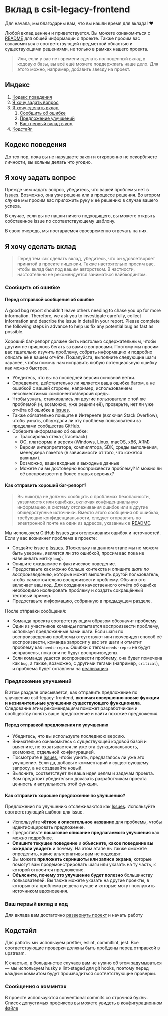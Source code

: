 # Вклад в csit-legacy-frontend

Для начала, мы благодарны вам, что вы нашли время для вклада! ❤️

Любой вклад ценнен и приветствуется. Вы можете ознакомиться с [README](README.md) для общей информации о проекте. Также просим вас ознакомиться с соответствующей предметной областью и существующими решениями, не только в рамках нашего проекта.

> Или, если у вас нет времени сделать полноценный вклад в кодовую базы, вы всё ещё можете поддержжать наше дело. Для этого можно, например, добавить звезду на проект.

## Индекс

<ol>
  <li>
    <a href="#кодекс-поведения">Кодекс поведения</a>
  </li>
  <li>
    <a href="#я-хочу-задать-вопрос">Я хочу задать вопрос</a>
  </li>
  <li>
    <a href="#я-хочу-сделать-вклад">Я хочу сделать вклад</a>
    <ol>
      <li>
        <a href="#сообщить-об-ошибке">Сообщить об ошибке</a>
      </li>
      <li>
        <a href="#предложение-улучшений">Предложение улучшений</a>
      </li>
      <li>
        <a href="#ваш-первый-вклад-в-код">Ваш первый вклад в код</a>
      </li>
    </ol>
  </li>
  <li>
    <a href="#кодстайл">Кодстайл</a>
  </li>
</ol>

## Кодекс поведения

До тех пор, пока вы не нарушаете закон и откровенно не оскорбляете личности, вы вольны делать что угодно.

## Я хочу задать вопрос

Прежде чем задать вопрос, убедитесь, что вашей проблемы нет в [Issues](https://github.com/CSIT-legacy/csit-legacy-frontend/issues). Возможно, она уже решена или в процессе решения. Во втором случае мы просим вас приложить руку к её решению в случае вашего успеха.

В случае, если вы не нашли ничего подходящего, вы можете открыть собственное issue по соответствующему шаблону.

В свою очередь, мы постараемся своевременно отвечать на них.

## Я хочу сделать вклад

> Перед тем как сделать вклад, убедитесь, что он удовлетворяет принятой в проекте лицензии. Также настоятельно просим вас, чтобы вклад был под вашим авторством. В частности, настоятельно не рекомендуется заниматься вайбкодингом.

### Сообщить об ошибке

<!-- omit in toc -->

#### Перед отправкой сообщения об ошибке

A good bug report shouldn't leave others needing to chase you up for more information. Therefore, we ask you to investigate carefully, collect information and describe the issue in detail in your report. Please complete the following steps in advance to help us fix any potential bug as fast as possible.

Хороший баг-репорт должен быть настолько содержательным, чтобы другим не пришлось бегать за вами с вопросами. Поэтому мы просим вас тщательно изучить проблему, собрать информацию и подробно описать её в вашем отчёте. Пожалуйста, выполните следующие шаги заранее, чтобы помочь нам исправить любую потенциальную ошибку как можно быстрее.

- Убедитесь, что вы на последней версии основной ветки.
- Определите, действительно ли является ваша ошибка багом, а не ошибкой с вашей стороны, например, использованием несовместимых компонентов/версий среды.
- Чтобы узнать, сталкивались ли другие пользователи с той же проблемой (и, возможно, уже решили её), проверьте, нет ли уже отчёта об ошибке в [Issues](https://github.com/CSIT-legacy/csit-legacy-frontend/issues).
- Также обязательно поищите в Интернете (включая Stack Overflow), чтобы узнать, обсуждали ли эту проблему пользователи за пределами сообщества GitHub.
- Соберите информацию об ошибке:
  - Трассировка стека (Traceback)
  - ОС, платформа и версия (Windows, Linux, macOS, x86, ARM)
  - Версия интерпретатора, компилятора, SDK, среды выполнения, менеджера пакетов (в зависимости от того, что кажется важным).
  - Возможно, ваши входные и выходные данные
  - Можете ли вы достоверно воспроизвести проблему? И можно ли её воспроизвести в более старых версиях?

<!-- omit in toc -->

#### Как отправить хороший баг-репорт?

> Вы никогда не должны сообщать о проблемах безопасности, уязвимостях или ошибках, включая конфиденциальную информацию, в систему отслеживания ошибок или в другие общедоступные источники. Вместо этого сообщения об ошибках, требующих конфиденциальности, следует отправлять по электронной почте на один из адресов, указанных в [README](README.md#авторы).

Мы используем GitHub Issues для отслеживания ошибок и неточностей. Если у вас возникнет проблема в проекте:

- Создайте issue в [Issues](https://github.com/CSIT-legacy/csit-legacy-frontend/issues/new). (Поскольку на данном этапе мы не можем быть уверены, является ли это ошибкой, просим вас пока не навешивать метку `bug`).
- Опишите ожидаемое и фактическое поведение.
- Предоставьте как можно больше контекста и опишите _шаги по воспроизведению_, которые может выполнить другой пользователь, чтобы самостоятельно воспроизвести проблему. Обычно это включает ваш код. Для создания качественного отчёта об ошибке необходимо изолировать проблему и создать сокращённый тестовый пример.
- Предоставьте информацию, собранную в предыдущем разделе.

После отправки сообщения:

- Команда проекта соответствующим образом обозначит проблему.
- Один из участников команды попытается воспроизвести проблему, используя предложенные вами шаги. Если шаги по воспроизведению проблемы отсутствуют или неочевиден способ её воспроизвести, команда запросит у вас эти шаги и отметит проблему как `needs-repro`. Ошибки с тегом `needs-repro` не будут исправлены, пока они не будут воспроизведены.
- Если команде удастся воспроизвести проблему, она будет помечена как `bug`, а также, возможно, с другими тегами (например, `critical`), и проблема будет оставлена на [реализацию](#ваш-первый-вклад-в-код).

### Предложение улучшений

В этом разделе описывается, как отправить предложение по улучшению csit-legacy-frontend, **включая совершенно новые функции и незначительные улучшения существующего функционала**. Следование этим рекомендациям поможет разработчикам и сообществу понять ваше предложение и найти похожие предложения.

#### Перед отправкой предложения по улучшению

- Убедитесь, что вы используете последнюю версию.
- Внимательно ознакомьтесь с существующей кодовой базой и выясните, не охватывается ли уже эта функциональность, возможно, отдельной конфигурацией.
- Посмотрите в [Issues](https://github.com/CSIT-legacy/csit-legacy-frontend/issues), чтобы узнать, предлагалось ли уже это улучшение. Если да, добавьте комментарий к существующему запросу, а не создавайте новый.
- Выясните, соответствует ли ваша идея целям и задачам проекта. Вам предстоит убедительно доказать разработчикам проекта ценность и актуальность этой функции.

#### Как отправить хорошее предложение по улучшению?

Предложения по улучшению отслеживаются как [Issues](https://github.com/CSIT-legacy/csit-legacy-frontend/issues). Используйте соответствующий шаблон для issue.

- Используйте **чёткое и описательное название** для проблемы, чтобы идентифицировать предложение.
- Предоставьте **пошаговое описание предлагаемого улучшения** как можно подробнее.
- **Опишите текущее поведение** и **объясните, какое поведение вы ожидали увидеть** и почему. На этом этапе вы также сможете определить, какие альтернативы вам не подходят.
- Вы можете **приложить скриншоты или записи экрана**, которые помогут вам продемонстрировать шаги или указать на ту часть, к которой относится предложение.
- **Объясните, почему это улучшение будет полезно** большинству пользователей. Вы также можете указать на другие проекты, в которых эта проблема решена лучше и которые могут послужить источником вдохновения.

### Ваш первый вклад в код

Для вклада вам достаточно [развернуть проект](README.md#развёртывание) и начать работу

## Кодстайл

Для работы мы используем prettier, eslint, commitlint, jest. Все соответствующие проверки должны быть проёдены перед отправкой в upstream.

К счастью, в большинстве случаев вам не нужно об этом задумываться &mdash; мы используем husky и lint-staged для git hooks, поэтому перед каждым коммитом будут производиться соответствующие проверки.

### Сообщения о коммитах

В проекте используются conventional commits со строчной буквы. Список допустимых префиксов вы можете увидеть в [конфигурационном файле](commitlint.config.ts)

